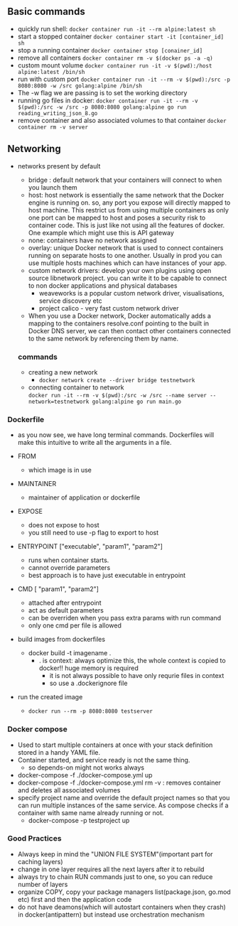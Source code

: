 ## Basic commands
- quickly run shell: `docker container run -it --rm alpine:latest sh`
- start a stopped container `docker container start -it [container_id] sh`
- stop a running container `docker container stop [conainer_id]`
- remove all containers `docker container rm -v $(docker ps -a -q)`
- custom mount volume `docker container run -it -v $(pwd):/host alpine:latest /bin/sh`
- run with custom port `docker container run -it --rm -v $(pwd):/src -p 8080:8080 -w /src golang:alpine /bin/sh`
- The -w flag we are passing is to set the working directory
- running go files in docker:  `docker container run -it --rm -v $(pwd):/src -w /src -p 8080:8080 golang:alpine go run reading_writing_json_8.go`
- remove container and also associated volumes to that container `docker container rm -v server`

## Networking
- networks present by default
	- bridge :  default network that your containers will connect to when you launch them
	- host:  host network is essentially the same network that the Docker engine is running on. so, any port you expose will directly mapped to host machine. This restrict us from using multiple containers as only one port can be mapped to host and poses a security risk to container code. This is just like not using all the features of docker. One example which might use this is API gateway
	- none: containers have no network assigned
	- overlay:  unique Docker network that is used to connect containers running on separate hosts to one another. Usually in prod you can use multiple hosts machines which can have instances of your app.
	- custom network drivers: develop your own plugins  using open source libnetwork project. you can write it to be capable to connect to non docker applications and physical databases
		- weaveworks is a popular custom network driver, visualisations, service discovery etc
		- project calico - very fast custom network driver
	-  When you use a Docker network, Docker automatically adds a mapping to the containers resolve.conf pointing to the built in Docker DNS server, we can then contact other containers connected to the same network by referencing them by name.
	
	### commands
	- creating a new network
		- `docker network create --driver bridge testnetwork`
	- connecting container to network	
		`docker run -it --rm -v $(pwd):/src -w /src --name server --network=testnetwork golang:alpine go run main.go`
		
### Dockerfile
- as you now see, we have long terminal commands. Dockerfiles will make this intuitive to write all the arguments in a file.
- FROM
	- which image is in use
- MAINTAINER
	- maintainer of application or dockerfile
- EXPOSE
	- does not expose to host
	- you still need to use -p flag to export to host
- ENTRYPOINT ["executable", "param1", "param2"] 
	- runs when container starts.
	- cannot override parameters
	- best approach is to have just executable in entrypoint
- CMD [ "param1", "param2"]
	- attached after entrypoint
	- act as default parameters
	- can be overriden when you pass extra params with run command
	- only one cmd per file is allowed

- build images from dockerfiles
	- docker build -t imagename .
		- . is context: always optimize this, the whole context is copied to docker!! huge memory is required
			- it is not always possible to have only requrie files in context
			- so use a .dockerignore file
- run the created image
	- `docker run --rm -p 8080:8080 testserver`

### Docker compose
 - Used to start multiple containers at once with your stack definition stored in a handy YAML file.
 - Container started, and service ready is not the same thing.
	 - so depends-on might not works always
 - docker-compose -f ./docker-compose.yml up
 - docker-compose -f ./docker-compose.yml rm -v : removes container and deletes all associated volumes
 - specify project name and override the default project names so that you can run multiple instances of the same service. As compose checks if a container with same name already running or not.
	 - docker-compose -p testproject up

### Good Practices
- Always keep in mind the "UNION FILE SYSTEM"(important part for caching layers)
- change in one layer requires all the next layers after it to rebuild
- always try to chain RUN commands just to one, so you can reduce number of layers
- organize COPY, copy your package managers list(package.json, go.mod etc) first and then the application code
- do not have deamons(which will autostart containers when they crash) in docker(antipattern) but instead use orchestration mechanism